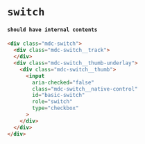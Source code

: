 # `switch`

#### `should have internal contents`

```html
<div class="mdc-switch">
  <div class="mdc-switch__track">
  </div>
  <div class="mdc-switch__thumb-underlay">
    <div class="mdc-switch__thumb">
      <input
        aria-checked="false"
        class="mdc-switch__native-control"
        id="basic-switch"
        role="switch"
        type="checkbox"
      >
    </div>
  </div>
</div>

```

